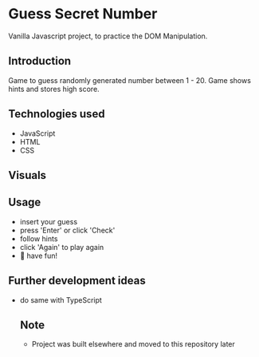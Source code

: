 # Guess Secret Number

Vanilla Javascript project, to practice the DOM Manipulation.

## Introduction

Game to guess randomly generated number between 1 - 20. Game shows hints and stores high score.

## Technologies used

- JavaScript
- HTML
- CSS

## Visuals

## Usage

- insert your guess
- press 'Enter' or click 'Check'
- follow hints
- click 'Again' to play again
- 🥳 have fun!

## Further development ideas

- do same with TypeScript

  ## Note

  - Project was built elsewhere and moved to this repository later
